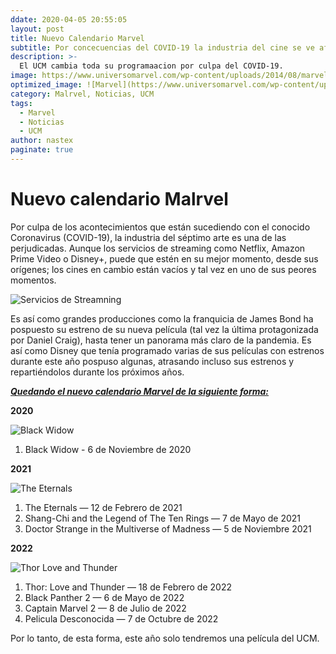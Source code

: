 ```yaml
---
ddate: 2020-04-05 20:55:05
layout: post
title: Nuevo Calendario Marvel
subtitle: Por concecuencias del COVID-19 la industria del cine se ve afectada.
description: >-
  El UCM cambia toda su programaacion por culpa del COVID-19.
image: https://www.universomarvel.com/wp-content/uploads/2014/08/marvel-logo.jpg
optimized_image: ![Marvel](https://www.universomarvel.com/wp-content/uploads/2014/08/marvel-logo.jpg=300x)
category: Malrvel, Noticias, UCM
tags:
  - Marvel
  - Noticias
  - UCM
author: nastex
paginate: true
---
```


# Nuevo calendario Malrvel

Por culpa de los acontecimientos que están sucediendo con el conocido Coronavirus (COVID-19), la industria del séptimo arte es una de las perjudicadas. Aunque los servicios de streaming como Netflix, Amazon Prime Video o Disney+, puede que estén en su mejor momento, desde sus orígenes; los cines en cambio están vacíos y tal vez en uno de sus peores momentos.

![Servicios de Streamning](https://d500.epimg.net/cincodias/imagenes/2019/07/11/lifestyle/1562841657_226036_1562841728_noticia_normal_recorte1.jpg "TServicios de Streaming")

Es así como grandes producciones como la franquicia de James Bond ha pospuesto su estreno de su nueva película (tal vez la última protagonizada por Daniel Craig), hasta tener un panorama más claro de la pandemia.
Es así como Disney que tenía programado varias de sus películas con estrenos durante este año pospuso algunas, atrasando incluso sus estrenos y repartiéndolos durante los próximos años.


__*<u>Quedando el nuevo calendario Marvel de la siguiente forma:</u>*__

__2020__

![Black Widow](https://terrigen-cdn-dev.marvel.com/content/prod/1x/blackwidow_lob_crd_04.jpg "Black Widow")

1. Black Widow - 6 de Noviembre de 2020


__2021__

![The Eternals](https://www.tonica.la/__export/1583867311072/sites/debate/img/2020/03/10/the_eternals_marvel_1.jpg_1015297233.jpg "The Eternals")

1. The Eternals — 12 de Febrero de 2021
2. Shang-Chi and the Legend of The Ten Rings — 7 de Mayo de 2021
3. Doctor Strange in the Multiverse of Madness — 5 de Noviembre 2021


__2022__

![Thor Love and Thunder](https://pbs.twimg.com/media/D_9kFW2U8AEZ4fZ?format=jpg&name=4096x4096 "Thor Love and Thunder")

1. Thor: Love and Thunder — 18 de Febrero de 2022
2. Black Panther 2 — 6 de Mayo de 2022
3. Captain Marvel 2 — 8 de Julio de 2022
4. Pelicula Desconocida — 7 de Octubre de 2022

Por lo tanto, de esta forma, este año solo tendremos una película del UCM.
